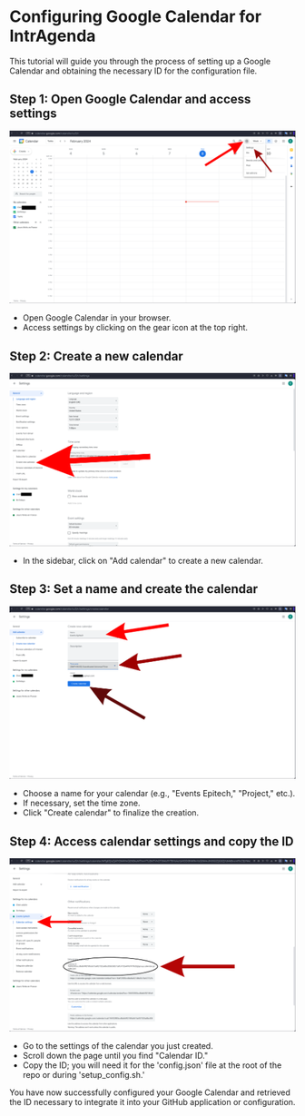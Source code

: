 # Configuring Google Calendar for IntrAgenda

This tutorial will guide you through the process of setting up a Google Calendar and obtaining the necessary ID for the configuration file.

## Step 1: Open Google Calendar and access settings

![Step 1](/.github/assets/0.1.png)

- Open Google Calendar in your browser.
- Access settings by clicking on the gear icon at the top right.

## Step 2: Create a new calendar

![Step 2](/.github/assets/0.2.png)

- In the sidebar, click on "Add calendar" to create a new calendar.

## Step 3: Set a name and create the calendar

![Step 3](/.github/assets/0.3.png)

- Choose a name for your calendar (e.g., "Events Epitech," "Project," etc.).
- If necessary, set the time zone.
- Click "Create calendar" to finalize the creation.

## Step 4: Access calendar settings and copy the ID

![Step 4](/.github/assets/0.4.png)

- Go to the settings of the calendar you just created.
- Scroll down the page until you find "Calendar ID."
- Copy the ID; you will need it for the 'config.json' file at the root of the repo or during 'setup_config.sh.'

You have now successfully configured your Google Calendar and retrieved the ID necessary to integrate it into your GitHub application or configuration.
